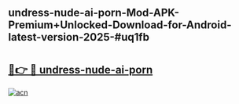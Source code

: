 ## undress-nude-ai-porn-Mod-APK-Premium+Unlocked-Download-for-Android-latest-version-2025-#uq1fb

# <h2><a href="https://bedroomkl.my?title=undress-nude-ai-porn&ref=20M">🔗👉 🔴 undress-nude-ai-porn</a></h2>

[![acn](https://github.com/user-attachments/assets/0f9c940e-d8b0-45ae-aac7-cd30a18b3e1c)](https://bedroomkl.my?title=undress-nude-ai-porn&ref=20M)

